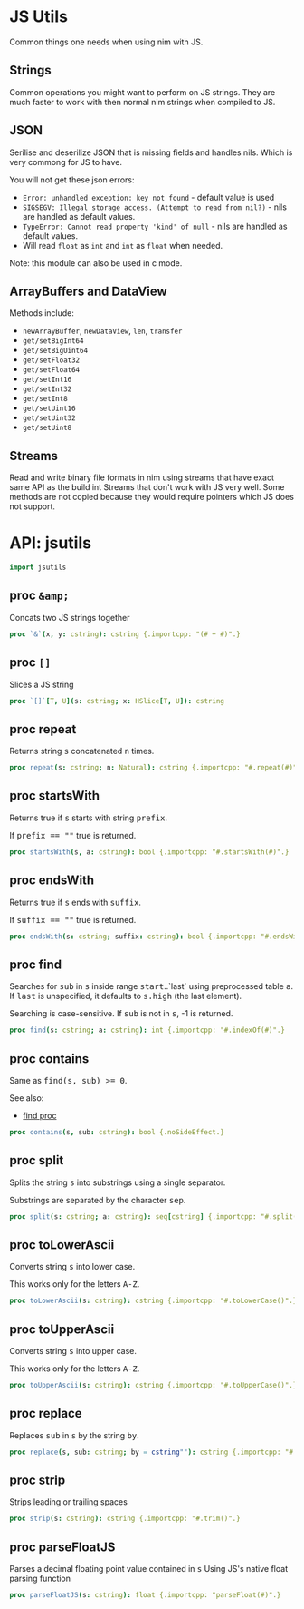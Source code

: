 # JS Utils

Common things one needs when using nim with JS.

## Strings

Common operations you might want to perform on JS strings. They are much faster to work with then normal nim strings when compiled to JS.

## JSON

Serilise and deserilize JSON that is missing fields and handles nils. Which is very commong for JS to have.

You will not get these json errors:
* `Error: unhandled exception: key not found` - default value is used
* `SIGSEGV: Illegal storage access. (Attempt to read from nil?)` - nils are handled as default values.
* `TypeError: Cannot read property 'kind' of null` - nils are handled as default values.
* Will read `float` as `int` and `int` as `float` when needed.

Note: this module can also be used in c mode.


## ArrayBuffers and DataView

Methods include:
* `newArrayBuffer`, `newDataView`, `len`, `transfer`
* `get/setBigInt64`
* `get/setBigUint64`
* `get/setFloat32`
* `get/setFloat64`
* `get/setInt16`
* `get/setInt32`
* `get/setInt8`
* `get/setUint16`
* `get/setUint32`
* `get/setUint8`

## Streams

Read and write binary file formats in nim using streams that have exact same API as the build int Streams that don't work with JS very well. Some methods are not copied because they would require pointers which JS does not support.
# API: jsutils

```nim
import jsutils
```

## **proc** `&amp;`

Concats two JS strings together

```nim
proc `&`(x, y: cstring): cstring {.importcpp: "(# + #)".}
```

## **proc** `[]`

Slices a JS string

```nim
proc `[]`[T, U](s: cstring; x: HSlice[T, U]): cstring
```

## **proc** repeat

Returns string <tt class="docutils literal"><span class="pre">s</span></tt> concatenated <tt class="docutils literal"><span class="pre">n</span></tt> times.

```nim
proc repeat(s: cstring; n: Natural): cstring {.importcpp: "#.repeat(#)".}
```

## **proc** startsWith

<p>Returns true if <tt class="docutils literal"><span class="pre">s</span></tt> starts with string <tt class="docutils literal"><span class="pre">prefix</span></tt>.</p>
<p>If <tt class="docutils literal"><span class="pre">prefix == ""</span></tt> true is returned.</p>


```nim
proc startsWith(s, a: cstring): bool {.importcpp: "#.startsWith(#)".}
```

## **proc** endsWith

<p>Returns true if <tt class="docutils literal"><span class="pre">s</span></tt> ends with <tt class="docutils literal"><span class="pre">suffix</span></tt>.</p>
<p>If <tt class="docutils literal"><span class="pre">suffix == ""</span></tt> true is returned.</p>


```nim
proc endsWith(s: cstring; suffix: cstring): bool {.importcpp: "#.endsWith(#)".}
```

## **proc** find

<p>Searches for <tt class="docutils literal"><span class="pre">sub</span></tt> in <tt class="docutils literal"><span class="pre">s</span></tt> inside range <tt class="docutils literal"><span class="pre">start</span></tt>..`last` using preprocessed table <tt class="docutils literal"><span class="pre">a</span></tt>. If <tt class="docutils literal"><span class="pre">last</span></tt> is unspecified, it defaults to <tt class="docutils literal"><span class="pre">s.high</span></tt> (the last element).</p>
<p>Searching is case-sensitive. If <tt class="docutils literal"><span class="pre">sub</span></tt> is not in <tt class="docutils literal"><span class="pre">s</span></tt>, -1 is returned.</p>


```nim
proc find(s: cstring; a: cstring): int {.importcpp: "#.indexOf(#)".}
```

## **proc** contains

<p>Same as <tt class="docutils literal"><span class="pre">find(s, sub) >= 0</span></tt>.</p>
<p>See also:</p>

 * <a class="reference external" href="#find,string,string,Natural,int">find proc</a>



```nim
proc contains(s, sub: cstring): bool {.noSideEffect.}
```

## **proc** split

<p>Splits the string <tt class="docutils literal"><span class="pre">s</span></tt> into substrings using a single separator.</p>
<p>Substrings are separated by the character <tt class="docutils literal"><span class="pre">sep</span></tt>.</p>


```nim
proc split(s: cstring; a: cstring): seq[cstring] {.importcpp: "#.split(#)".}
```

## **proc** toLowerAscii

<p>Converts string <tt class="docutils literal"><span class="pre">s</span></tt> into lower case.</p>
<p>This works only for the letters <tt class="docutils literal"><span class="pre">A-Z</span></tt>. </p>


```nim
proc toLowerAscii(s: cstring): cstring {.importcpp: "#.toLowerCase()".}
```

## **proc** toUpperAscii

<p>Converts string <tt class="docutils literal"><span class="pre">s</span></tt> into upper case.</p>
<p>This works only for the letters <tt class="docutils literal"><span class="pre">A-Z</span></tt>.</p>


```nim
proc toUpperAscii(s: cstring): cstring {.importcpp: "#.toUpperCase()".}
```

## **proc** replace

Replaces <tt class="docutils literal"><span class="pre">sub</span></tt> in <tt class="docutils literal"><span class="pre">s</span></tt> by the string <tt class="docutils literal"><span class="pre">by</span></tt>.

```nim
proc replace(s, sub: cstring; by = cstring""): cstring {.importcpp: "#.replace(#, #)".}
```

## **proc** strip

Strips leading or trailing spaces 

```nim
proc strip(s: cstring): cstring {.importcpp: "#.trim()".}
```

## **proc** parseFloatJS

Parses a decimal floating point value contained in <tt class="docutils literal"><span class="pre">s</span></tt> Using JS's native float parsing function

```nim
proc parseFloatJS(s: cstring): float {.importcpp: "parseFloat(#)".}
```

